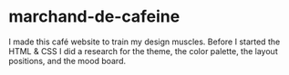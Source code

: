 # marchand-de-cafeine
I made this café website to train my design muscles. Before I started the HTML & CSS I did a research for the theme, the color palette, the layout positions, and the mood board.  
